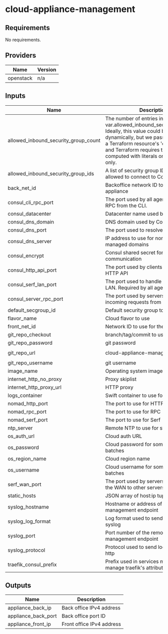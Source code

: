 # cloud-appliance-management

<!-- BEGINNING OF PRE-COMMIT-TERRAFORM DOCS HOOK -->
## Requirements

No requirements.

## Providers

| Name | Version |
|------|---------|
| openstack | n/a |

## Inputs

| Name | Description | Type | Default | Required |
|------|-------------|------|---------|:--------:|
| allowed\_inbound\_security\_group\_count | The number of entries in var.allowed\_inbound\_security\_group\_ids. Ideally, this value could be computed dynamically, but we pass this variable to a Terraform resource's 'count' property and Terraform requires that 'count' be computed with literals or data sources only. | `number` | `0` | no |
| allowed\_inbound\_security\_group\_ids | A list of security group IDs that will be allowed to connect to Consul | `list(string)` | `[]` | no |
| back\_net\_id | Backoffice network ID to use for the appliance | `string` | n/a | yes |
| consul\_cli\_rpc\_port | The port used by all agents to handle RPC from the CLI. | `number` | `8400` | no |
| consul\_datacenter | Datacenter name used by Consul agent | `string` | n/a | yes |
| consul\_dns\_domain | DNS domain used by Consul agent | `string` | n/a | yes |
| consul\_dns\_port | The port used to resolve DNS queries. | `number` | `8600` | no |
| consul\_dns\_server | IP address to use for non-consul-managed domains | `string` | n/a | yes |
| consul\_encrypt | Consul shared secret for cluster communication | `string` | n/a | yes |
| consul\_http\_api\_port | The port used by clients to talk to the HTTP API | `number` | `8500` | no |
| consul\_serf\_lan\_port | The port used to handle gossip in the LAN. Required by all agents. | `number` | `8301` | no |
| consul\_server\_rpc\_port | The port used by servers to handle incoming requests from other agents. | `number` | `8300` | no |
| default\_secgroup\_id | Default security group to use | `string` | n/a | yes |
| flavor\_name | Cloud flavor to use | `string` | n/a | yes |
| front\_net\_id | Network ID to use for the appliance | `string` | n/a | yes |
| git\_repo\_checkout | branch/tag/commit to use | `string` | `"terraform"` | no |
| git\_repo\_password | git password | `string` | `""` | no |
| git\_repo\_url | cloud-appliance-management repo | `string` | `"https://github.com/mgrzybek/cloud-appliance-management"` | no |
| git\_repo\_username | git username | `string` | `""` | no |
| image\_name | Operating system image to use | `string` | n/a | yes |
| internet\_http\_no\_proxy | Proxy skiplist | `string` | `""` | no |
| internet\_http\_proxy\_url | HTTP proxy | `string` | `""` | no |
| logs\_container | Swift container to use for cloud-init logs | `string` | `"logs"` | no |
| nomad\_http\_port | The port to use for HTTP | `number` | `4646` | no |
| nomad\_rpc\_port | The port to use for RPC | `number` | `4647` | no |
| nomad\_serf\_port | The port to use for Serf | `number` | `4648` | no |
| ntp\_server | Remote NTP to use for sync | `string` | `""` | no |
| os\_auth\_url | Cloud auth URL | `string` | n/a | yes |
| os\_password | Cloud password for some internal batches | `string` | n/a | yes |
| os\_region\_name | Cloud region name | `string` | n/a | yes |
| os\_username | Cloud username for some internal batches | `string` | n/a | yes |
| serf\_wan\_port | The port used by servers to gossip over the WAN to other servers. | `number` | `8302` | no |
| static\_hosts | JSON array of host:ip tuples | `string` | `""` | no |
| syslog\_hostname | Hostname or address of the remote log management endpoint | `string` | n/a | yes |
| syslog\_log\_format | Log format used to send logs: gelf or syslog | `string` | `"gelf"` | no |
| syslog\_port | Port number of the remote log management endpoint | `number` | `12201` | no |
| syslog\_protocol | Protocol used to send logs: udp, tcp or http | `string` | `"udp"` | no |
| traefik\_consul\_prefix | Prefix used in services metadata to manage traefik's attributes | `string` | `"admin"` | no |

## Outputs

| Name | Description |
|------|-------------|
| appliance\_back\_ip | Back office IPv4 address |
| appliance\_back\_port | Back office port ID |
| appliance\_front\_ip | Front office IPv4 address |

<!-- END OF PRE-COMMIT-TERRAFORM DOCS HOOK -->

